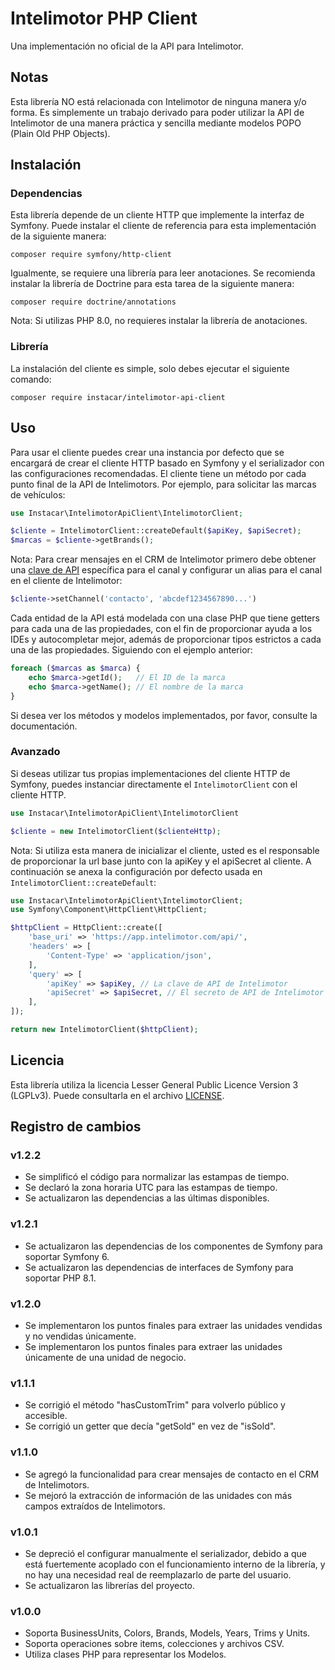 # Intelimotor PHP Client
Una implementación no oficial de la API para Intelimotor.

## Notas
Esta librería NO está relacionada con Intelimotor de ninguna manera y/o forma. Es simplemente un trabajo derivado para
poder utilizar la API de Intelimotor de una manera práctica y sencilla mediante modelos POPO (Plain Old PHP Objects).

## Instalación
### Dependencias
Esta librería depende de un cliente HTTP que implemente la interfaz de Symfony. Puede instalar el cliente de referencia
para esta implementación de la siguiente manera:

    composer require symfony/http-client

Igualmente, se requiere una librería para leer anotaciones. Se recomienda instalar la librería de Doctrine para esta
tarea de la siguiente manera:

    composer require doctrine/annotations

Nota: Si utilizas PHP 8.0, no requieres instalar la librería de anotaciones.
### Librería
La instalación del cliente es simple, solo debes ejecutar el siguiente comando:

    composer require instacar/intelimotor-api-client

## Uso
Para usar el cliente puedes crear una instancia por defecto que se encargará de crear el cliente HTTP basado en Symfony
y el serializador con las configuraciones recomendadas. El cliente tiene un método por cada punto final de la API de 
Intelimotors. Por ejemplo, para solicitar las marcas de vehículos:

~~~php
use Instacar\IntelimotorApiClient\IntelimotorClient;

$cliente = IntelimotorClient::createDefault($apiKey, $apiSecret);
$marcas = $cliente->getBrands();
~~~

Nota: Para crear mensajes en el CRM de Intelimotor primero debe obtener una [clave de API](https://app.intelimotor.com/settings) específica para el canal y
configurar un alias para el canal en el cliente de Intelimotor:

~~~php
$cliente->setChannel('contacto', 'abcdef1234567890...')
~~~

Cada entidad de la API está modelada con una clase PHP que tiene getters para cada una de las propiedades, con el fin de
proporcionar ayuda a los IDEs y autocompletar mejor, además de proporcionar tipos estrictos a cada una de las 
propiedades. Siguiendo con el ejemplo anterior:

~~~php
foreach ($marcas as $marca) {
    echo $marca->getId();   // El ID de la marca
    echo $marca->getName(); // El nombre de la marca
}
~~~

Si desea ver los métodos y modelos implementados, por favor, consulte la documentación.
### Avanzado
Si deseas utilizar tus propias implementaciones del cliente HTTP de Symfony, puedes instanciar directamente el 
``IntelimotorClient`` con el cliente HTTP.

~~~php
use Instacar\IntelimotorApiClient\IntelimotorClient

$cliente = new IntelimotorClient($clienteHttp);
~~~

Nota: Si utiliza esta manera de inicializar el cliente, usted es el responsable de proporcionar la url base junto con la
apiKey y el apiSecret al cliente. A continuación se anexa la configuración por defecto usada en 
``IntelimotorClient::createDefault``:

~~~php
use Instacar\IntelimotorApiClient\IntelimotorClient;
use Symfony\Component\HttpClient\HttpClient;

$httpClient = HttpClient::create([
    'base_uri' => 'https://app.intelimotor.com/api/',
    'headers' => [
        'Content-Type' => 'application/json',
    ],
    'query' => [
        'apiKey' => $apiKey, // La clave de API de Intelimotor
        'apiSecret' => $apiSecret, // El secreto de API de Intelimotor
    ],
]);

return new IntelimotorClient($httpClient);
~~~

## Licencia
Esta librería utiliza la licencia Lesser General Public Licence Version 3 (LGPLv3). Puede consultarla en el archivo
[LICENSE](LICENSE).

## Registro de cambios
### v1.2.2
- Se simplificó el código para normalizar las estampas de tiempo.
- Se declaró la zona horaria UTC para las estampas de tiempo.
- Se actualizaron las dependencias a las últimas disponibles.

### v1.2.1
- Se actualizaron las dependencias de los componentes de Symfony para soportar Symfony 6.
- Se actualizaron las dependencias de interfaces de Symfony para soportar PHP 8.1.

### v1.2.0
- Se implementaron los puntos finales para extraer las unidades vendidas y no vendidas únicamente.
- Se implementaron los puntos finales para extraer las unidades únicamente de una unidad de negocio.

### v1.1.1
- Se corrigió el método "hasCustomTrim" para volverlo público y accesible.
- Se corrigió un getter que decía "getSold" en vez de "isSold".

### v1.1.0
- Se agregó la funcionalidad para crear mensajes de contacto en el CRM de Intelimotors.
- Se mejoró la extracción de información de las unidades con más campos extraídos de Intelimotors.


### v1.0.1
- Se depreció el configurar manualmente el serializador, debido a que está fuertemente acoplado con el funcionamiento
interno de la librería, y no hay una necesidad real de reemplazarlo de parte del usuario.
- Se actualizaron las librerías del proyecto.

### v1.0.0
- Soporta BusinessUnits, Colors, Brands, Models, Years, Trims y Units.
- Soporta operaciones sobre items, colecciones y archivos CSV.
- Utiliza clases PHP para representar los Modelos.